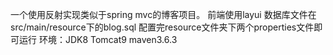 一个使用反射实现类似于spring mvc的博客项目。
前端使用layui
数据库文件在src/main/resource下的blog.sql
配置完resource文件夹下两个properties文件即可运行
环境：JDK8 Tomcat9 maven3.6.3 